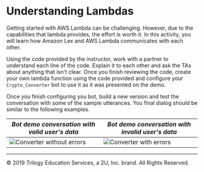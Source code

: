 # Understanding Lambdas

Getting started with AWS Lambda can be challenging. However, due to the capabilities that lambda provides, the effort is worth it. In this activity, you will learn how Amazon Lex and AWS Lambda communicates with each other.

Using the code provided by the instructor, work with a partner to understand each line of the code. Explain it to each other and ask the TAs about anything that isn't clear. Once you finish reviewing the code, create your own lambda function using the code provided and configure your `Crypto_Converter` bot to use it as it was presented on the demo.

Once you finish configuring you bot, build a new version and test the conversation with some of the sample utterances. You final dialog should be similar to the following examples.

| _Bot demo conversation with valid user's data_ | _Bot demo conversation with invalid user's data_ |
| --- | ---|
| ![Converter without errors](Images/converter_ok.gif) | ![Converter with errors](Images/converter_errors.gif) |

---
© 2019 Trilogy Education Services, a 2U, Inc. brand. All Rights Reserved.
